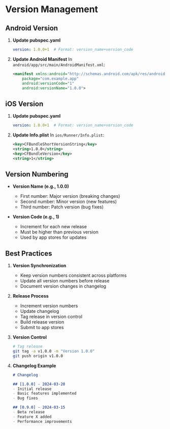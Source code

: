 # Version Management

## Android Version

1. **Update pubspec.yaml**
   ```yaml
   version: 1.0.0+1  # Format: version_name+version_code
   ```

2. **Update Android Manifest**
   In `android/app/src/main/AndroidManifest.xml`:
   ```xml
   <manifest xmlns:android="http://schemas.android.com/apk/res/android"
       package="com.example.app"
       android:versionCode="1"
       android:versionName="1.0.0">
   ```

## iOS Version

1. **Update pubspec.yaml**
   ```yaml
   version: 1.0.0+1  # Format: version_name+version_code
   ```

2. **Update Info.plist**
   In `ios/Runner/Info.plist`:
   ```xml
   <key>CFBundleShortVersionString</key>
   <string>1.0.0</string>
   <key>CFBundleVersion</key>
   <string>1</string>
   ```

## Version Numbering

- **Version Name (e.g., 1.0.0)**
  - First number: Major version (breaking changes)
  - Second number: Minor version (new features)
  - Third number: Patch version (bug fixes)

- **Version Code (e.g., 1)**
  - Increment for each new release
  - Must be higher than previous version
  - Used by app stores for updates

## Best Practices

1. **Version Synchronization**
   - Keep version numbers consistent across platforms
   - Update all version numbers before release
   - Document version changes in changelog

2. **Release Process**
   - Increment version numbers
   - Update changelog
   - Tag release in version control
   - Build release version
   - Submit to app stores

3. **Version Control**
   ```bash
   # Tag release
   git tag -a v1.0.0 -m "Version 1.0.0"
   git push origin v1.0.0
   ```

4. **Changelog Example**
   ```markdown
   # Changelog

   ## [1.0.0] - 2024-03-20
   - Initial release
   - Basic features implemented
   - Bug fixes

   ## [0.9.0] - 2024-03-15
   - Beta release
   - Feature X added
   - Performance improvements
   ```
